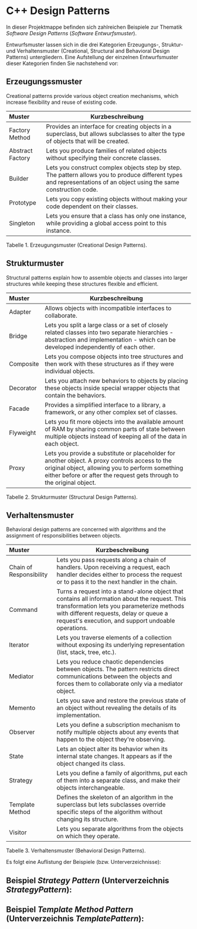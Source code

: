 # C++ Design Patterns

In dieser Projektmappe befinden sich zahlreichen Beispiele zur Thematik *Software Design Patterns* (*Software Entwurfsmuster*).

Entwurfsmuster lassen sich in die drei Kategorien Erzeugungs-, Struktur- und Verhaltensmuster
(Creational, Structural and Behavioral Design Patterns) untergliedern. Eine Aufstellung 
der einzelnen Entwurfsmuster dieser Kategorien finden Sie nachstehend vor:

## Erzeugungssmuster

Creational patterns provide various object creation mechanisms, which increase flexibility and reuse of existing code.

| Muster | Kurzbeschreibung |
|:-------------- |----|
| Factory Method | Provides an interface for creating objects in a superclass, but allows subclasses to alter the type of objects that will be created. |
| Abstract Factory | Lets you produce families of related objects without specifying their concrete classes. |
| Builder | Lets you construct complex objects step by step. The pattern allows you to produce different types and representations of an object using the same construction code. |
| Prototype | Lets you copy existing objects without making your code dependent on their classes. |
| Singleton | Lets you ensure that a class has only one instance, while providing a global access point to this instance. |

Tabelle 1. Erzeugungsmuster (Creational Design Patterns).

## Strukturmuster

Structural patterns explain how to assemble objects and classes into larger structures while keeping these structures flexible and efficient.

| Muster | Kurzbeschreibung |
|:-------------- |----|
| Adapter | Allows objects with incompatible interfaces to collaborate. |
| Bridge | Lets you split a large class or a set of closely related classes into two separate hierarchies - abstraction and implementation - which can be developed independently of each other. |
| Composite | Lets you compose objects into tree structures and then work with these structures as if they were individual objects. |
| Decorator | Lets you attach new behaviors to objects by placing these objects inside special wrapper objects that contain the behaviors. |
| Facade | Provides a simplified interface to a library, a framework, or any other complex set of classes. |
| Flyweight | Lets you fit more objects into the available amount of RAM by sharing common parts of state between multiple objects instead of keeping all of the data in each object. |
| Proxy | Lets you provide a substitute or placeholder for another object. A proxy controls access to the original object, allowing you to perform something either before or after the request gets through to the original object. |

Tabelle 2. Strukturmuster (Structural Design Patterns).

## Verhaltensmuster

Behavioral design patterns are concerned with algorithms and the assignment of responsibilities between objects.

| Muster | Kurzbeschreibung |
|:-------------- |----|
| Chain of Responsibility | Lets you pass requests along a chain of handlers. Upon receiving a request, each handler decides either to process the request or to pass it to the next handler in the chain. |
| Command | Turns a request into a stand-alone object that contains all information about the request. This transformation lets you parameterize methods with different requests, delay or queue a request's execution, and support undoable operations. |
| Iterator | Lets you traverse elements of a collection without exposing its underlying representation (list, stack, tree, etc.). |
| Mediator | Lets you reduce chaotic dependencies between objects. The pattern restricts direct communications between the objects and forces them to collaborate only via a mediator object. |
| Memento | Lets you save and restore the previous state of an object without revealing the details of its implementation. |
| Observer | Lets you define a subscription mechanism to notify multiple objects about any events that happen to the object they're observing. |
| State | Lets an object alter its behavior when its internal state changes. It appears as if the object changed its class. |
| Strategy | Lets you define a family of algorithms, put each of them into a separate class, and make their objects interchangeable. |
| Template Method | Defines the skeleton of an algorithm in the superclass but lets subclasses override specific steps of the algorithm without changing its structure. |
| Visitor | Lets you separate algorithms from the objects on which they operate. |

Tabelle 3. Verhaltensmuster (Behavioral Design Patterns).

Es folgt eine Auflistung der Beispiele (bzw. Unterverzeichnisse):

Beispiel *Strategy Pattern* (Unterverzeichnis *StrategyPattern*):
---

Beispiel *Template Method Pattern* (Unterverzeichnis *TemplatePattern*):
---
